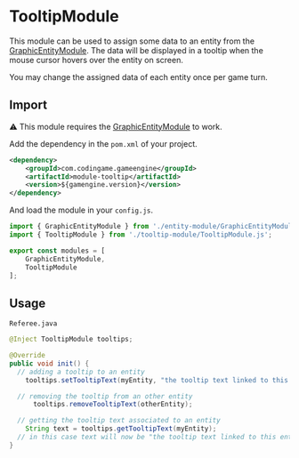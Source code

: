 # TooltipModule

This module can be used to assign some data to an entity from the [GraphicEntityModule](https://github.com/CodinGame/codingame-game-engine/tree/master/engine/modules/entities). The data will be displayed in a tooltip when the mouse cursor hovers over the entity on screen.

You may change the assigned data of each entity once per game turn.

## Import
⚠ This module requires the [GraphicEntityModule](https://github.com/CodinGame/codingame-game-engine/tree/master/engine/modules/entities) to work.

Add the dependency in the `pom.xml` of your project.
```xml
<dependency>
	<groupId>com.codingame.gameengine</groupId>
	<artifactId>module-tooltip</artifactId>
	<version>${gamengine.version}</version>
</dependency>
```
And load the module in your `config.js`.
```javascript
import { GraphicEntityModule } from './entity-module/GraphicEntityModule.js';
import { TooltipModule } from './tooltip-module/TooltipModule.js';

export const modules = [
	GraphicEntityModule,
	TooltipModule
];
```

## Usage

`Referee.java`
```java
@Inject TooltipModule tooltips;

@Override
public void init() {
  // adding a tooltip to an entity
    tooltips.setTooltipText(myEntity, "the tooltip text linked to this entity");

  // removing the tooltip from an other entity
      tooltips.removeTooltipText(otherEntity);

  // getting the tooltip text associated to an entity
    String text = tooltips.getTooltipText(myEntity);
  // in this case text will now be "the tooltip text linked to this entity"
}
```
